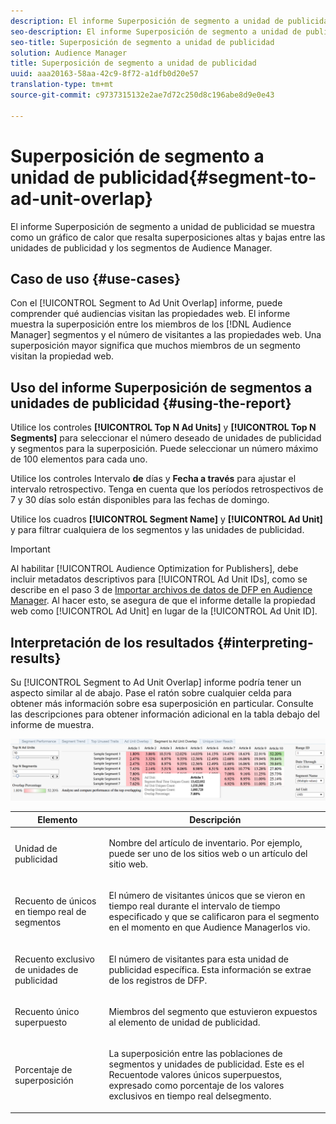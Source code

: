 ```yaml
---
description: El informe Superposición de segmento a unidad de publicidad se muestra como un gráfico de calor que resalta superposiciones altas y bajas entre las unidades de publicidad y los segmentos de Audience Manager.
seo-description: El informe Superposición de segmento a unidad de publicidad se muestra como un gráfico de calor que resalta superposiciones altas y bajas entre las unidades de publicidad y los segmentos de Audience Manager.
seo-title: Superposición de segmento a unidad de publicidad
solution: Audience Manager
title: Superposición de segmento a unidad de publicidad
uuid: aaa20163-58aa-42c9-8f72-a1dfb0d20e57
translation-type: tm+mt
source-git-commit: c9737315132e2ae7d72c250d8c196abe8d9e0e43

---
```



# Superposición de segmento a unidad de publicidad{#segment-to-ad-unit-overlap}

El informe Superposición de segmento a unidad de publicidad se muestra como un gráfico de calor que resalta superposiciones altas y bajas entre las unidades de publicidad y los segmentos de Audience Manager.

## Caso de uso {#use-cases}

Con el [!UICONTROL Segment to Ad Unit Overlap] informe, puede comprender qué audiencias visitan las propiedades web. El informe muestra la superposición entre los miembros de los [!DNL Audience Manager] segmentos y el número de visitantes a las propiedades web. Una superposición mayor significa que muchos miembros de un segmento visitan la propiedad web.

## Uso del informe Superposición de segmentos a unidades de publicidad {#using-the-report}

Utilice los controles **[!UICONTROL Top N Ad Units]** y **[!UICONTROL Top N Segments]** para seleccionar el número deseado de unidades de publicidad y segmentos para la superposición. Puede seleccionar un número máximo de 100 elementos para cada uno.

Utilice los controles Intervalo **de** días y **Fecha a través** para ajustar el intervalo retrospectivo. Tenga en cuenta que los períodos retrospectivos de 7 y 30 días solo están disponibles para las fechas de domingo.

Utilice los cuadros **[!UICONTROL Segment Name]** y **[!UICONTROL Ad Unit]** y para filtrar cualquiera de los segmentos y las unidades de publicidad.

>[!IMPORTANT]
>
>Al habilitar [!UICONTROL Audience Optimization for Publishers], debe incluir metadatos descriptivos para [!UICONTROL Ad Unit IDs], como se describe en el paso 3 de [Importar archivos de datos de DFP en Audience Manager](../../../reporting/audience-optimization-reports/aor-publishers/import-dfp.md). Al hacer esto, se asegura de que el informe detalle la propiedad web como [!UICONTROL Ad Unit] en lugar de la [!UICONTROL Ad Unit ID].

## Interpretación de los resultados {#interpreting-results}

Su [!UICONTROL Segment to Ad Unit Overlap] informe podría tener un aspecto similar al de abajo. Pase el ratón sobre cualquier celda para obtener más información sobre esa superposición en particular. Consulte las descripciones para obtener información adicional en la tabla debajo del informe de muestra.

![](assets/publisher_segment_ad_unit_overlap.png)

<table id="table_22340F45B1B94D3796174CB30A60E212"> 
 <thead> 
  <tr> 
   <th colname="col1" class="entry"> Elemento </th> 
   <th colname="col2" class="entry"> Descripción </th> 
  </tr>
 </thead>
 <tbody> 
  <tr> 
   <td colname="col1"> <p><span class="wintitle"> Unidad de publicidad </span> </p> </td> 
   <td colname="col2"> <p>Nombre del artículo de inventario. Por ejemplo, puede ser uno de los sitios web o un artículo del sitio web. </p> </td> 
  </tr> 
  <tr> 
   <td colname="col1"> <p><span class="wintitle"> Recuento de únicos en tiempo real de segmentos</span> </p> </td> 
   <td colname="col2"> <p>El número de visitantes únicos que se vieron en tiempo real durante el intervalo de tiempo especificado y que se calificaron para el segmento en el momento en que <span class="keyword"> Audience Manager</span>los vio. </p> </td> 
  </tr> 
  <tr> 
   <td colname="col1"> <p><span class="wintitle"> Recuento exclusivo de unidades de publicidad</span> </p> </td> 
   <td colname="col2"> <p>El número de visitantes para esta unidad de publicidad específica. Esta información se extrae de los registros de DFP. </p> </td> 
  </tr> 
  <tr> 
   <td colname="col1"> <p><span class="wintitle"> Recuento único superpuesto</span> </p> </td> 
   <td colname="col2"> <p>Miembros del segmento que estuvieron expuestos al elemento de unidad de publicidad. </p> </td> 
  </tr> 
  <tr> 
   <td colname="col1"> <p><span class="wintitle"> Porcentaje de superposición</span> </p> </td> 
   <td colname="col2"> <p>La superposición entre las poblaciones de segmentos y unidades de publicidad. Este es el <span class="wintitle"> Recuento</span>de valores únicos superpuestos, expresado como porcentaje de los valores exclusivos <span class="wintitle"> en tiempo real del</span>segmento. </p> </td> 
  </tr> 
 </tbody> 
</table>

